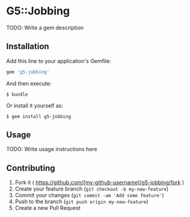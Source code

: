 # G5::Jobbing

TODO: Write a gem description

## Installation

Add this line to your application's Gemfile:

```ruby
gem 'g5-jobbing'
```

And then execute:

    $ bundle

Or install it yourself as:

    $ gem install g5-jobbing

## Usage

TODO: Write usage instructions here

## Contributing

1. Fork it ( https://github.com/[my-github-username]/g5-jobbing/fork )
2. Create your feature branch (`git checkout -b my-new-feature`)
3. Commit your changes (`git commit -am 'Add some feature'`)
4. Push to the branch (`git push origin my-new-feature`)
5. Create a new Pull Request
